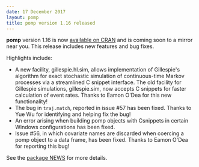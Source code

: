 ```yaml
---
date: 17 December 2017
layout: pomp
title: pomp version 1.16 released
---
```


**pomp** version 1.16 is now [available on CRAN](https://cran.r-project.org/package=pomp) and is coming soon to a mirror near you.
This release includes new features and bug fixes.

Highlights include:

- A new facility, gillespie.hl.sim, allows implementation of Gillespie's algorithm for exact stochastic simulation of continuous-time Markov processes via a streamlined C snippet interface.
  The old facility for Gillespie simulations, gillespie.sim, now accepts C snippets for faster calculation of event rates.
  Thanks to Eamon O'Dea for this new functionality!
- The bug in `traj.match`, reported in issue #57 has been fixed.
  Thanks to Yue Wu for identifying and helping fix the bug!
- An error arising when building pomp objects with Csnippets in certain Windows configurations has been fixed.
- Issue #56, in which covariate names are discarded when coercing a pomp object to a data frame, has been fixed.
  Thanks to Eamon O'Dea for reporting this bug!

See the [package NEWS](https://kingaa.github.io/pomp/NEWS.html) for more details.
